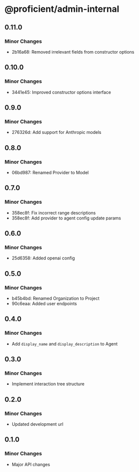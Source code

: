 # @proficient/admin-internal

## 0.11.0

### Minor Changes

- 2b16a68: Removed irrelevant fields from constructor options

## 0.10.0

### Minor Changes

- 3441e45: Improved constructor options interface

## 0.9.0

### Minor Changes

- 276326d: Add support for Anthropic models

## 0.8.0

### Minor Changes

- 06bd987: Renamed Provider to Model

## 0.7.0

### Minor Changes

- 358ec8f: Fix incorrect range descriptions
- 358ec8f: Add provider to agent config update params

## 0.6.0

### Minor Changes

- 25d6358: Added openai config

## 0.5.0

### Minor Changes

- b45b4bd: Renamed Organization to Project
- 90c6eaa: Added user endpoints

## 0.4.0

### Minor Changes

- Add `display_name` and `display_description` to Agent

## 0.3.0

### Minor Changes

- Implement interaction tree structure

## 0.2.0

### Minor Changes

- Updated development url

## 0.1.0

### Minor Changes

- Major API changes

